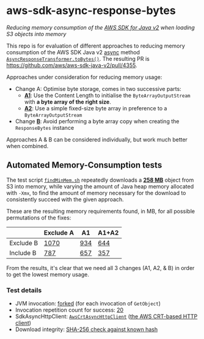 # aws-sdk-async-response-bytes

_Reducing memory consumption of the [AWS SDK for Java v2](https://docs.aws.amazon.com/sdk-for-java/latest/developer-guide/home.html) when loading S3 objects into memory_

This repo is for evaluation of different approaches to reducing memory consumption of the AWS SDK Java v2 [async](https://docs.aws.amazon.com/sdk-for-java/latest/developer-guide/asynchronous.html)
method
[`AsyncResponseTransformer.toBytes()`](https://github.com/aws/aws-sdk-java-v2/blob/69f7191252c26b351f7fb1c5f031948dac43e4c9/core/sdk-core/src/main/java/software/amazon/awssdk/core/async/AsyncResponseTransformer.java#L204-L206).
The resulting PR is https://github.com/aws/aws-sdk-java-v2/pull/4355.

Approaches under consideration for reducing memory usage:

* Change A: Optimise byte storage, comes in two successive parts:
  * [**A1**](https://github.com/rtyley/aws-sdk-async-response-bytes/pull/8): Use the Content Length to initialise the `ByteArrayOutputStream` with **a byte array of the right size**.
  * [**A2**](https://github.com/rtyley/aws-sdk-async-response-bytes/pull/10): Use a simple fixed-size byte array in preference to a `ByteArrayOutputStream`
* Change [**B**](https://github.com/rtyley/aws-sdk-async-response-bytes/pull/12): Avoid performing a byte array copy when creating the `ResponseBytes` instance

Approaches A & B can be considered individually, but work much better when combined.

## Automated Memory-Consumption tests

The test script [`findMinMem.sh`](https://github.com/rtyley/aws-sdk-async-response-bytes/blob/ab9307fee6d4965cce0cba60c439035a22cf2d98/findMinMem.sh)
repeatedly downloads a [**258 MB**](https://github.com/rtyley/aws-sdk-async-response-bytes/blob/eb84c15259f947e91c442eb0b8eda68b8cdbefbb/src/main/java/com/madgag/aws/sdk/async/responsebytes/KnownS3Object.java#L7)
object from S3 into memory, while varying the amount of Java heap memory allocated with `-Xmx`,
to find the amount of memory necessary for the download to consistently succeed with the given
approach.

These are the resulting memory requirements found, in MB, for all possible permutations
of the fixes:

|           | Exclude A                                                                                                  | A1                                                                                                        | A1+A2                                                                                                     |
|-----------|------------------------------------------------------------------------------------------------------------|-----------------------------------------------------------------------------------------------------------|-----------------------------------------------------------------------------------------------------------|
| Exclude B | [1070](https://github.com/rtyley/aws-sdk-async-response-bytes/actions/runs/6058076293#summary-16439864723) | [934](https://github.com/rtyley/aws-sdk-async-response-bytes/actions/runs/6058092753#summary-16439895976) | [644](https://github.com/rtyley/aws-sdk-async-response-bytes/actions/runs/6058095645#summary-16439901557) |
| Include B | [787](https://github.com/rtyley/aws-sdk-async-response-bytes/actions/runs/6058093770#summary-16439898197)  | [657](https://github.com/rtyley/aws-sdk-async-response-bytes/actions/runs/6058097434#summary-16439905403) | [357](https://github.com/rtyley/aws-sdk-async-response-bytes/actions/runs/6058098624#summary-16439907698) |

From the results, it's clear that we need all 3 changes (A1, A2, & B) in order
to get the lowest memory usage.

### Test details

* JVM invocation: [forked](https://github.com/rtyley/aws-sdk-async-response-bytes/blob/3d8e86870a86e035189d6f88b4e41e42be72ca82/build.sbt#L1) (for each invocation of `GetObject`)
* Invocation repetition count for success: [20](https://github.com/rtyley/aws-sdk-async-response-bytes/blob/3d8e86870a86e035189d6f88b4e41e42be72ca82/build.sbt#L17)
* SdkAsyncHttpClient: [`AwsCrtAsyncHttpClient`](https://github.com/rtyley/aws-sdk-async-response-bytes/blob/3d8e86870a86e035189d6f88b4e41e42be72ca82/src/main/java/com/madgag/aws/sdk/async/responsebytes/Main.java#L39) ([the AWS CRT-based HTTP client](https://docs.aws.amazon.com/sdk-for-java/latest/developer-guide/http-configuration-crt.html))
* Download integrity: [SHA-256 check against known hash](https://github.com/rtyley/aws-sdk-async-response-bytes/blob/main/src/main/java/com/madgag/aws/sdk/async/responsebytes/Main.java#L30)
